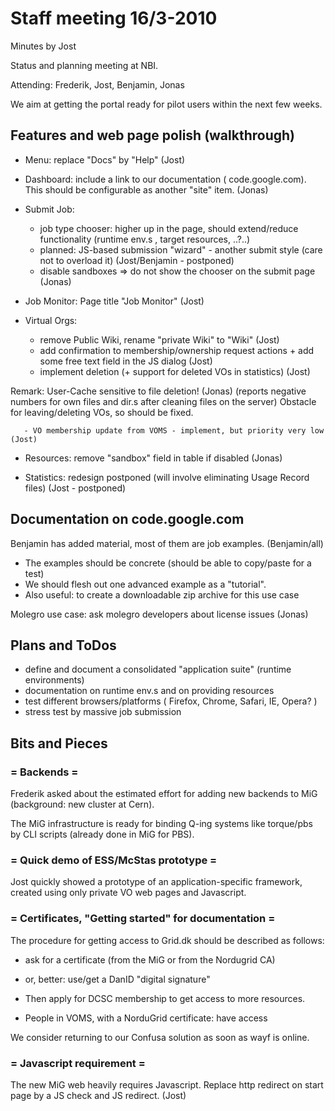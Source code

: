 # Staff meeting 16/3-2010

Minutes by Jost

Status and planning meeting at NBI.

Attending: Frederik, Jost, Benjamin, Jonas

We aim at getting the portal ready for pilot users within the next few weeks.

## Features and web page polish (walkthrough)

 - Menu: replace "Docs" by "Help" (Jost)
 - Dashboard: include a link to our documentation ( code.google.com). This should be configurable as another "site" item. (Jonas)
 - Submit Job:
     - job type chooser: higher up in the page, should extend/reduce functionality (runtime env.s , target resources, ..?..)
     - planned: JS-based submission "wizard" - another submit style (care not to overload it) (Jost/Benjamin - postponed)
     - disable sandboxes => do not show the chooser on the submit page (Jonas)

 - Job Monitor: Page title "Job Monitor" (Jost)
 - Virtual Orgs:
	- remove Public Wiki, rename "private Wiki" to "Wiki" (Jost)
	- add confirmation to membership/ownership request actions + add some free text field in the JS dialog (Jost)
	- implement deletion (+ support for deleted VOs in statistics) (Jost)

 Remark: User-Cache sensitive to file deletion! (Jonas)
   (reports negative numbers for own files and dir.s after cleaning files on the server)
   Obstacle for leaving/deleting VOs, so should be fixed.

       - VO membership update from VOMS - implement, but priority very low (Jost)

 - Resources: remove "sandbox" field in table if disabled (Jonas)

 - Statistics: redesign postponed (will involve eliminating Usage Record files) (Jost - postponed)

## Documentation on code.google.com

Benjamin has added material, most of them are job examples. (Benjamin/all)

 - The examples should be concrete (should be able to copy/paste for a test)
 - We should flesh out one advanced example as a "tutorial".
 - Also useful: to create a downloadable zip archive for this use case

Molegro use case: ask molegro developers about license issues (Jonas)

## Plans and ToDos

 - define and document a consolidated "application suite" (runtime environments)
 - documentation on runtime env.s and on providing resources
 - test different browsers/platforms ( Firefox, Chrome, Safari, IE, Opera? )
 - stress test by massive job submission

## Bits and Pieces

### = Backends =

Frederik asked about the estimated effort for adding new backends to MiG (background: new cluster at Cern).

The MiG infrastructure is ready for binding Q-ing systems like torque/pbs by CLI scripts (already done in MiG for PBS).

### = Quick demo of ESS/McStas prototype =

Jost quickly showed a prototype of an application-specific framework, created using only private VO web pages and Javascript.

### = Certificates, "Getting started" for documentation =

The procedure for getting access to Grid.dk should be described as follows:

 - ask for a certificate (from the MiG or from the Nordugrid CA)
 - or, better: use/get a DanID "digital signature"
 - Then apply for DCSC membership to get access to more resources.

 - People in VOMS, with a NorduGrid certificate: have access

We consider returning to our Confusa solution as soon as wayf is online.

### = Javascript requirement =

 The new MiG web heavily requires Javascript. 
 Replace http redirect on start page by a JS check and JS redirect. (Jost)